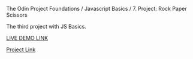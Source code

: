 The Odin Project Foundations / Javascript Basics / 7. Project: Rock Paper Scissors

The third project with JS Basics.

[LIVE DEMO LINK](https://pepprbell.github.io/odin-rock-paper-scissors/)

[Project Link](https://www.theodinproject.com/lessons/foundations-rock-paper-scissors)